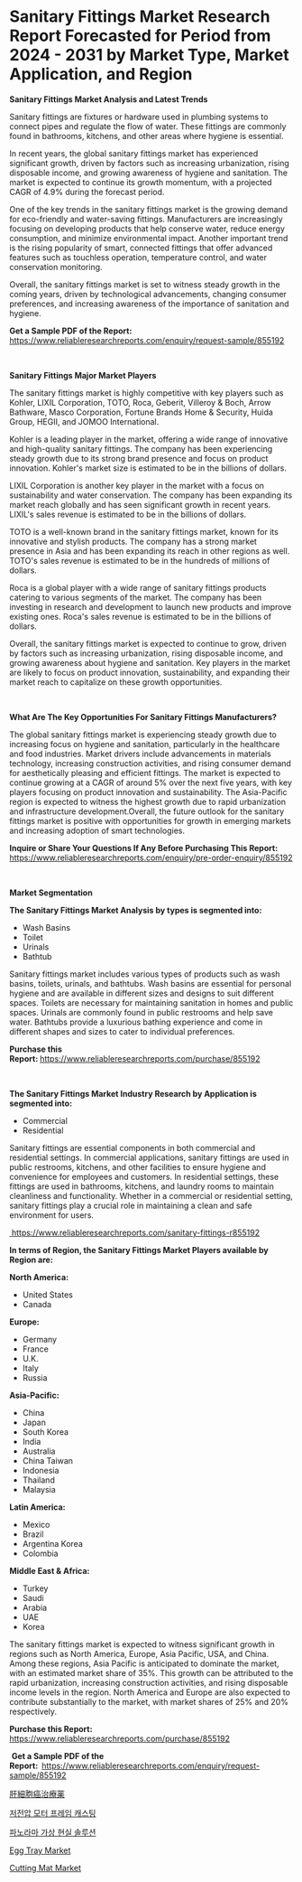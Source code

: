 <p><h1>Sanitary Fittings Market Research Report Forecasted for Period from 2024 -  2031 by Market Type, Market Application, and Region</h1></p><p><strong>Sanitary Fittings Market Analysis and Latest Trends</strong></p>
<p><p>Sanitary fittings are fixtures or hardware used in plumbing systems to connect pipes and regulate the flow of water. These fittings are commonly found in bathrooms, kitchens, and other areas where hygiene is essential.</p><p>In recent years, the global sanitary fittings market has experienced significant growth, driven by factors such as increasing urbanization, rising disposable income, and growing awareness of hygiene and sanitation. The market is expected to continue its growth momentum, with a projected CAGR of 4.9% during the forecast period.</p><p>One of the key trends in the sanitary fittings market is the growing demand for eco-friendly and water-saving fittings. Manufacturers are increasingly focusing on developing products that help conserve water, reduce energy consumption, and minimize environmental impact. Another important trend is the rising popularity of smart, connected fittings that offer advanced features such as touchless operation, temperature control, and water conservation monitoring.</p><p>Overall, the sanitary fittings market is set to witness steady growth in the coming years, driven by technological advancements, changing consumer preferences, and increasing awareness of the importance of sanitation and hygiene.</p></p>
<p><strong>Get a Sample PDF of the Report:&nbsp;</strong> <a href="https://www.reliableresearchreports.com/enquiry/request-sample/855192">https://www.reliableresearchreports.com/enquiry/request-sample/855192</a></p>
<p>&nbsp;</p>
<p><strong>Sanitary Fittings Major Market Players</strong></p>
<p><p>The sanitary fittings market is highly competitive with key players such as Kohler, LIXIL Corporation, TOTO, Roca, Geberit, Villeroy & Boch, Arrow Bathware, Masco Corporation, Fortune Brands Home & Security, Huida Group, HEGII, and JOMOO International. </p><p>Kohler is a leading player in the market, offering a wide range of innovative and high-quality sanitary fittings. The company has been experiencing steady growth due to its strong brand presence and focus on product innovation. Kohler's market size is estimated to be in the billions of dollars.</p><p>LIXIL Corporation is another key player in the market with a focus on sustainability and water conservation. The company has been expanding its market reach globally and has seen significant growth in recent years. LIXIL's sales revenue is estimated to be in the billions of dollars.</p><p>TOTO is a well-known brand in the sanitary fittings market, known for its innovative and stylish products. The company has a strong market presence in Asia and has been expanding its reach in other regions as well. TOTO's sales revenue is estimated to be in the hundreds of millions of dollars.</p><p>Roca is a global player with a wide range of sanitary fittings products catering to various segments of the market. The company has been investing in research and development to launch new products and improve existing ones. Roca's sales revenue is estimated to be in the billions of dollars.</p><p>Overall, the sanitary fittings market is expected to continue to grow, driven by factors such as increasing urbanization, rising disposable income, and growing awareness about hygiene and sanitation. Key players in the market are likely to focus on product innovation, sustainability, and expanding their market reach to capitalize on these growth opportunities.</p></p>
<p>&nbsp;</p>
<p><strong>What Are The Key Opportunities For Sanitary Fittings Manufacturers?</strong></p>
<p><p>The global sanitary fittings market is experiencing steady growth due to increasing focus on hygiene and sanitation, particularly in the healthcare and food industries. Market drivers include advancements in materials technology, increasing construction activities, and rising consumer demand for aesthetically pleasing and efficient fittings. The market is expected to continue growing at a CAGR of around 5% over the next five years, with key players focusing on product innovation and sustainability. The Asia-Pacific region is expected to witness the highest growth due to rapid urbanization and infrastructure development.Overall, the future outlook for the sanitary fittings market is positive with opportunities for growth in emerging markets and increasing adoption of smart technologies.</p></p>
<p><strong>Inquire or Share Your Questions If Any Before Purchasing This Report:</strong> <a href="https://www.reliableresearchreports.com/enquiry/pre-order-enquiry/855192">https://www.reliableresearchreports.com/enquiry/pre-order-enquiry/855192</a></p>
<p>&nbsp;</p>
<p><strong>Market Segmentation</strong></p>
<p><strong>The Sanitary Fittings Market Analysis by types is segmented into:</strong></p>
<p><ul><li>Wash Basins</li><li>Toilet</li><li>Urinals</li><li>Bathtub</li></ul></p>
<p><p>Sanitary fittings market includes various types of products such as wash basins, toilets, urinals, and bathtubs. Wash basins are essential for personal hygiene and are available in different sizes and designs to suit different spaces. Toilets are necessary for maintaining sanitation in homes and public spaces. Urinals are commonly found in public restrooms and help save water. Bathtubs provide a luxurious bathing experience and come in different shapes and sizes to cater to individual preferences.</p></p>
<p><strong>Purchase this Report:&nbsp;</strong><a href="https://www.reliableresearchreports.com/purchase/855192">https://www.reliableresearchreports.com/purchase/855192</a></p>
<p>&nbsp;</p>
<p><strong>The Sanitary Fittings Market Industry Research by Application is segmented into:</strong></p>
<p><ul><li>Commercial</li><li>Residential</li></ul></p>
<p><p>Sanitary fittings are essential components in both commercial and residential settings. In commercial applications, sanitary fittings are used in public restrooms, kitchens, and other facilities to ensure hygiene and convenience for employees and customers. In residential settings, these fittings are used in bathrooms, kitchens, and laundry rooms to maintain cleanliness and functionality. Whether in a commercial or residential setting, sanitary fittings play a crucial role in maintaining a clean and safe environment for users.</p></p>
<p><a href="https://www.reliableresearchreports.com/sanitary-fittings-r855192">&nbsp;https://www.reliableresearchreports.com/sanitary-fittings-r855192</a></p>
<p><strong>In terms of Region, the Sanitary Fittings Market Players available by Region are:</strong></p>
<p>
    <p> <strong> North America: </strong>
        <ul>
            <li>United States</li>
            <li>Canada</li>
        </ul>
        </p> 
    <p> <strong> Europe: </strong>
        <ul>
            <li>Germany</li>
            <li>France</li>
            <li>U.K.</li>
            <li>Italy</li>
            <li>Russia</li>
        </ul>
        </p> 
    <p> <strong> Asia-Pacific: </strong>
        <ul>
            <li>China</li>
            <li>Japan</li>
            <li>South Korea</li>
            <li>India</li>
            <li>Australia</li>
            <li>China Taiwan</li>
            <li>Indonesia</li>
            <li>Thailand</li>
            <li>Malaysia</li>
        </ul>
        </p> 
    <p> <strong> Latin America: </strong>
        <ul>
            <li>Mexico</li>
            <li>Brazil</li>
            <li>Argentina Korea</li>
            <li>Colombia</li>
        </ul>
        </p> 
    <p> <strong> Middle East & Africa: </strong>
        <ul>
            <li>Turkey</li>
            <li>Saudi</li>
            <li>Arabia</li>
            <li>UAE</li>
            <li>Korea</li>
        </ul>
    </p>
    </p>
<p><p>The sanitary fittings market is expected to witness significant growth in regions such as North America, Europe, Asia Pacific, USA, and China. Among these regions, Asia Pacific is anticipated to dominate the market, with an estimated market share of 35%. This growth can be attributed to the rapid urbanization, increasing construction activities, and rising disposable income levels in the region. North America and Europe are also expected to contribute substantially to the market, with market shares of 25% and 20% respectively.</p></p>
<p><strong>Purchase this Report: </strong><a href="https://www.reliableresearchreports.com/purchase/855192">https://www.reliableresearchreports.com/purchase/855192</a></p>
<p>&nbsp;<strong>Get a Sample PDF of the Report:&nbsp;&nbsp;</strong><a href="https://www.reliableresearchreports.com/enquiry/request-sample/855192">https://www.reliableresearchreports.com/enquiry/request-sample/855192</a></p>
<p><strong></strong></p>
<p><p><a href="https://github.com/RaeJenkins1952/Market-Research-Report-List-1/blob/main/4828738142906.md">肝細胞癌治療薬</a></p><p><a href="https://medium.com/@helalredoan/%EC%A0%80%EC%A0%84%EC%95%95-%EC%A0%84%EB%8F%99%EA%B8%B0-%ED%94%84%EB%A0%88%EC%9E%84-%EC%A3%BC%EC%A1%B0-%EC%8B%9C%EC%9E%A5-%EA%B7%9C%EB%AA%A8-%EB%B0%8F-%EC%A0%90%EC%9C%A0%EC%9C%A8-%EB%B6%84%EC%84%9D-%EC%84%B1%EC%9E%A5-%ED%8A%B8%EB%A0%8C%EB%93%9C-%EB%B0%8F-%EC%98%88%EC%B8%A1-2024-2031-af25e4ee0dfe">저전압 모터 프레임 캐스팅</a></p><p><a href="https://github.com/bossladyaries0/Market-Research-Report-List-1/blob/main/4998424150659.md">파노라마 가상 현실 솔루션</a></p><p><a href="https://github.com/sofayahoo2023/Market-Research-Report-List-5/blob/main/egg-tray-market.md">Egg Tray Market</a></p><p><a href="https://github.com/joannesouthgate/Market-Research-Report-List-3/blob/main/cutting-mat-market.md">Cutting Mat Market</a></p></p>